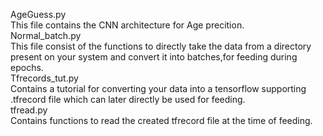 AgeGuess.py<br />
This file contains the CNN architecture for Age precition.<br />
Normal_batch.py<br />
This file consist of the functions to directly take the data from a directory present on your system and convert it into batches,for feeding during epochs.<br />
Tfrecords_tut.py<br />
Contains a tutorial for converting your data into a tensorflow supporting .tfrecord file which can later directly be used for feeding.<br />
tfread.py<br />
Contains functions to read the created tfrecord file at the time of feeding.<br />

